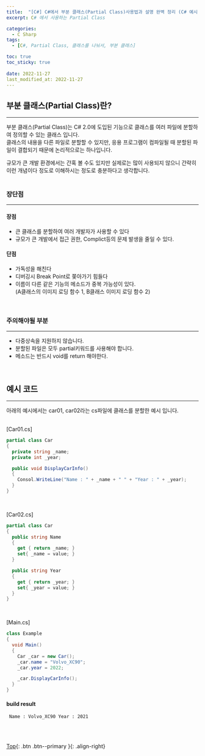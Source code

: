 ```yaml
---
title:  "[C#] C#에서 부분 클래스(Partial Class)사용법과 설명 완벽 정리 (C# 예시 코드 포함)"
excerpt: C# 에서 사용하는 Partial Class

categories:
  - C Sharp
tags:
  - [C#, Partial Class, 클래스를 나눠서, 부분 클래스]

toc: true
toc_sticky: true
 
date: 2022-11-27
last_modified_at: 2022-11-27
---
```


## 부분 클래스(Partial Class)란?
---
부분 클래스(Partial Class)는 C# 2.0에 도입된 기능으로 클래스를 여러 파일에 분할하여 정의할 수 있는 클래스 입니다. <br>
클래스의 내용을 다른 파일로 분할할 수 있지만, 응용 프로그램이 컴파일될 때 분할된 파일이 결합되기 때문에 논리적으로는 하나입니다. <br>

규모가 큰 개발 환경에서는 간혹 볼 수도 있지만 실제로는 많이 사용되지 않으니
간략히 이런 개념이다 정도로 이해하시는 정도로 충분하다고 생각합니다. <br><br>

### 장단점
---
#### 장점<br>
- 큰 클래스를 분할하여 여러 개발자가 사용할 수 있다
- 규모가 큰 개발에서 접근 권한, Complict등의 문제 발생을 줄일 수 있다.
 
#### 단점<br>
- 가독성을 해친다
- 디버깅시 Break Point로 쫒아가기 힘들다
- 이름이 다른 같은 기능의 메소드가 중복 가능성이 있다.<br>
  (A클래스의 이미지 로딩 함수 1, B클래스 이미지 로딩 함수 2)

<br>

### 주의해야될 부분
---
- 다중상속을 지원하지 않습니다.
- 분할된 파일은 모두 partial키워드를 사용해야 합니다.
- 메소드는 반드시 void를 return 해야한다.

<br>

## 예시 코드
--- 

아래의 예시에서는 car01, car02라는 cs파일에 클래스를 분할한 예시 입니다.  <br> 
 <br> 

[Car01.cs]
```c#
partial class Car
{
  private string _name;
  private int _year;

  public void DisplayCarInfo()
  {
    Consol.WriteLine("Name : " + _name + " " + "Year : " + _year);
  }
}
```

 <br> 

[Car02.cs]
```c#
partial class Car
{
  public string Name
  {
    get { return _name; }
    set{ _name = value; }
  }

  public string Year
  {
    get { return _year; }
    set{ _year = value; }
  }
}
```

<br> 

[Main.cs]
```c#
class Example
{
  void Main()
  {
    Car _car = new Car();
    _car.name = "Volvo_XC90";
    _car.year = 2022;

    _car.DisplayCarInfo();
  }
}
```


#### build result

```
 Name : Volvo_XC90 Year : 2021
```

<br><br>

[Top](#){: .btn .btn--primary }{: .align-right}